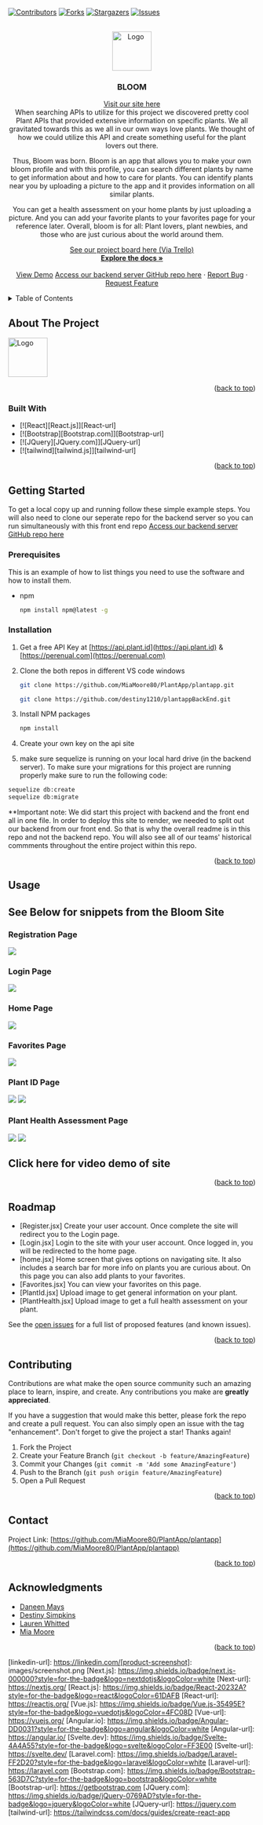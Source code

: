 <a name="readme-top"></a>
<!--
*** Thanks for checking out the Best-README-Template. If you have a suggestion
*** that would make this better, please fork the repo and create a pull request
*** or simply open an issue with the tag "enhancement".
*** Don't forget to give the project a star!
*** Thanks again! Now go create something AMAZING! :D
-->



<!-- PROJECT SHIELDS -->
<!--
*** I'm using markdown "reference style" links for readability.
*** Reference links are enclosed in brackets [ ] instead of parentheses ( ).
*** See the bottom of this document for the declaration of the reference variables
*** for contributors-url, forks-url, etc. This is an optional, concise syntax you may use.
*** https://www.markdownguide.org/basic-syntax/#reference-style-links
-->
[![Contributors][contributors-shield]][contributors-url]
[![Forks][forks-shield]][forks-url]
[![Stargazers][stars-shield]][stars-url]
[![Issues][issues-shield]][issues-url]


<!-- PROJECT LOGO -->
<br />
<div align="center">
  <a href="https://github.com/MiaMoore00/PlantApp/plantapp.git">
    <img src="src/Logo.png" alt="Logo" width="80" height="80">
  </a>

<h3 align="center">BLOOM</h3>

  <p align="center">
   <a href="https://bloom-front.onrender.com/" target="_blank">Visit our site here </a>
  <br>
    When searching APIs to utilize for this project we discovered pretty cool Plant APIs that provided extensive information on specific plants. We all gravitated towards this as we all in our own ways love plants. We thought of how we could utilize this API and create something useful for the plant lovers out there. 

Thus, Bloom was born. Bloom is an app that allows you to make your own bloom profile and with this profile, you can search different plants by name to get information about and how to care for plants. You can identify plants near you by uploading a picture to the app and it provides information on all similar plants. 

You can get a health assessment on your home plants by just uploading a picture. And you can add your favorite plants to your favorites page for your reference later. Overall, bloom is for all: Plant lovers, plant newbies, and those who are just curious about the world around them.


   <a href="https://trello.com/invite/b/rT9xgp14/ATTIb80e0e869944dc8653051157138da739D454315E/plantapp"> See our project board here (Via Trello)</a>
    <br />
    <a href="https://github.com/MiaMoore00/PlantApp/plantapp.git"><strong>Explore the docs »</strong></a>
    <br />
    <br />
    <a href="https://youtu.be/ltp1J1lM9YE">View Demo</a> 
    <a href="https://github.com/destiny1210/plantappBackEnd.git">Access our backend server GitHub repo here</a> 
    ·
    <a href="https://github.com/MiaMoore00/PlantApp/plantapp.git/issues">Report Bug</a>
    ·
    <a href="https://github.com/MiaMoore00/PlantApp/plantapp.git/issues">Request Feature</a>
  </p>
</div>




<!-- TABLE OF CONTENTS -->
<details>
  <summary>Table of Contents</summary>
  <ol>
    <li>
      <a href="#about-the-project">About The Project</a>
      <img src="src/Logo.png" alt="Logo" width="80" height="80">
      <ul>
        <li><a href="#built-with">Built With</a></li>
      </ul>
    </li>
    <li>
      <a href="#getting-started">Getting Started</a>
      <ul>
        <li><a href="#prerequisites">Prerequisites</a></li>
        <li><a href="#installation">Installation</a></li>
      </ul>
    </li>
    <li><a href="#usage">Usage</a></li>
    <li><a href="#roadmap">Roadmap</a></li>
    <li><a href="#contributing">Contributing</a></li>
    <li><a href="#license">License</a></li>
    <li><a href="#contact">Contact</a></li>
    <li><a href="#acknowledgments">Acknowledgments</a></li>
  </ol>
</details>



<!-- ABOUT THE PROJECT -->
## About The Project

<img src="src/Logo.png" alt="Logo" width="80" height="80">


<p align="right">(<a href="#readme-top">back to top</a>)</p>



### Built With

* [![React][React.js]][React-url]
* [![Bootstrap][Bootstrap.com]][Bootstrap-url]
* [![JQuery][JQuery.com]][JQuery-url]
* [![tailwind][tailwind.js]][tailwind-url]

<p align="right">(<a href="#readme-top">back to top</a>)</p>



<!-- GETTING STARTED -->
## Getting Started

To get a local copy up and running follow these simple example steps.
You will also need to clone our seperate repo for the backend server so you can run simultaneously with this front end repo
<a href="https://github.com/destiny1210/plantappBackEnd.git">Access our backend server GitHub repo here</a> 

### Prerequisites

This is an example of how to list things you need to use the software and how to install them.
* npm
  ```sh
  npm install npm@latest -g
  ```

### Installation

1. Get a free API Key at [https://api.plant.id](https://api.plant.id) & [https://perenual.com](https://perenual.com)
2. Clone the both repos in different VS code windows
   ```sh
   git clone https://github.com/MiaMoore80/PlantApp/plantapp.git
   ```
   ```sh
   git clone https://github.com/destiny1210/plantappBackEnd.git
   ```
3. Install NPM packages
   ```sh
   npm install
   ```
4. Create your own key on the api site

5. make sure sequelize is running on your local hard drive (in the backend server). To make sure your migrations for this project are running properly make sure to run the following code:
 ```sh
 sequelize db:create
 sequelize db:migrate
```

**Important note: We did start this project with backend and the front end all in one file. In order to deploy this site to render, we needed to split out our backend from our front end. So that is why the overall readme is in this repo and not the backend repo. You will also see all of our teams' historical commments throughout the entire project within this repo. 

<p align="right">(<a href="#readme-top">back to top</a>)</p>



<!-- USAGE EXAMPLES -->
## Usage

<h2>See Below for snippets from the Bloom Site</h2>

<h3>Registration Page</h3>
<img src="public/images/registration.jpg"></img>
<br>
<h3>Login Page</h3>
<img src="public/images/login.jpg"></img>
<br>
<h3>Home Page</h3>
<img src="public/images/home.jpg"></img>
<br>
<h3>Favorites Page</h3>
<img src="public/images/favorites.jpg"></img>
<br>
<h3>Plant ID Page</h3>
<img src="public/images/plantId1.jpg"></img>
<img src="public/images/plantId2.jpg"></img>
<br>
<h3>Plant Health Assessment Page</h3>
<img src="public/images/plantHealth1.jpg"></img>
<img src="public/images/plantHealth2.jpg"></img>

<h2 href="https://youtu.be/ltp1J1lM9YE">Click here for video demo of site</h2>

<p align="right">(<a href="#readme-top">back to top</a>)</p>



<!-- ROADMAP -->
## Roadmap
- [Register.jsx] Create your user account. Once complete the site will redirect you to the Login page.
- [Login.jsx] Login to the site with your user account. Once logged in, you will be redirected to the home page.
- [home.jsx] Home screen that gives options on navigating site. It also includes a search bar for more info on plants you are curious about. On this page you can also add plants to your favorites.
- [Favorites.jsx] You can view your favorites on this page.
- [PlantId.jsx] Upload image to get general information on your plant.
- [PlantHealth.jsx] Upload image to get a full health assessment on your plant.


See the [open issues](https://github.com/MiaMoore80/PlantApp/plantapp/issues) for a full list of proposed features (and known issues).

<p align="right">(<a href="#readme-top">back to top</a>)</p>



<!-- CONTRIBUTING -->
## Contributing

Contributions are what make the open source community such an amazing place to learn, inspire, and create. Any contributions you make are **greatly appreciated**.

If you have a suggestion that would make this better, please fork the repo and create a pull request. You can also simply open an issue with the tag "enhancement".
Don't forget to give the project a star! Thanks again!

1. Fork the Project
2. Create your Feature Branch (`git checkout -b feature/AmazingFeature`)
3. Commit your Changes (`git commit -m 'Add some AmazingFeature'`)
4. Push to the Branch (`git push origin feature/AmazingFeature`)
5. Open a Pull Request

<p align="right">(<a href="#readme-top">back to top</a>)</p>



<!-- CONTACT -->
## Contact


Project Link: [https://github.com/MiaMoore80/PlantApp/plantapp](https://github.com/MiaMoore80/PlantApp/plantapp)

<p align="right">(<a href="#readme-top">back to top</a>)</p>



<!-- ACKNOWLEDGMENTS -->
## Acknowledgments

* [Daneen Mays](github.com/DaneenM)
* [Destiny Simpkins](github.com/destiny1210)
* [Lauren Whitted](github.com/LWhitted)
* [Mia Moore](gitthub.com/MiaMoore00)

<p align="right">(<a href="#readme-top">back to top</a>)</p>



<!-- MARKDOWN LINKS & IMAGES -->
<!-- https://www.markdownguide.org/basic-syntax/#reference-style-links -->
[contributors-shield]: https://img.shields.io/github/contributors/MiaMoore80/PlantApp.svg?style=for-the-badge
[contributors-url]: https://github.com/MiaMoore80/PlantApp/plantapp/graphs/contributors
[forks-shield]: https://img.shields.io/github/forks/MiaMoore80/PlantApp.svg?style=for-the-badge
[forks-url]: https://github.com/MiaMoore80/PlantApp/plantapp/network/members
[stars-shield]: https://img.shields.io/github/stars/MiaMoore80/PlantApp/plantapp.svg?style=for-the-badge
[stars-url]: https://github.com/MiaMoore80/PlantApp/plantapp/stargazers
[issues-shield]: https://img.shields.io/github/issues/MiaMoore80/PlantApp/plantapp.svg?style=for-the-badge
[issues-url]: https://github.com/MiaMoore80/PlantApp/plantapp/issues
[license-shield]: https://img.shields.io/github/license/MiaMoore80/PlantApp/plantapp.svg?style=for-the-badge
[license-url]: https://github.com/MiaMoore80/PlantApp/plantapp/blob/master/LICENSE.txt
[linkedin-shield]: https://img.shields.io/badge/-LinkedIn-black.svg?style=for-the-badge&logo=linkedin&colorB=555
[linkedin-url]: https://linkedin.com/[product-screenshot]: images/screenshot.png
[Next.js]: https://img.shields.io/badge/next.js-000000?style=for-the-badge&logo=nextdotjs&logoColor=white
[Next-url]: https://nextjs.org/
[React.js]: https://img.shields.io/badge/React-20232A?style=for-the-badge&logo=react&logoColor=61DAFB
[React-url]: https://reactjs.org/
[Vue.js]: https://img.shields.io/badge/Vue.js-35495E?style=for-the-badge&logo=vuedotjs&logoColor=4FC08D
[Vue-url]: https://vuejs.org/
[Angular.io]: https://img.shields.io/badge/Angular-DD0031?style=for-the-badge&logo=angular&logoColor=white
[Angular-url]: https://angular.io/
[Svelte.dev]: https://img.shields.io/badge/Svelte-4A4A55?style=for-the-badge&logo=svelte&logoColor=FF3E00
[Svelte-url]: https://svelte.dev/
[Laravel.com]: https://img.shields.io/badge/Laravel-FF2D20?style=for-the-badge&logo=laravel&logoColor=white
[Laravel-url]: https://laravel.com
[Bootstrap.com]: https://img.shields.io/badge/Bootstrap-563D7C?style=for-the-badge&logo=bootstrap&logoColor=white
[Bootstrap-url]: https://getbootstrap.com
[JQuery.com]: https://img.shields.io/badge/jQuery-0769AD?style=for-the-badge&logo=jquery&logoColor=white
[JQuery-url]: https://jquery.com 
[tailwind-url]: https://tailwindcss.com/docs/guides/create-react-app